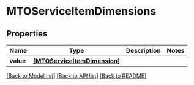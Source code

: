 # MTOServiceItemDimensions


## Properties
Name | Type | Description | Notes
------------ | ------------- | ------------- | -------------
**value** | [**[MTOServiceItemDimension]**](MTOServiceItemDimension.md) |  | 

[[Back to Model list]](../README.md#documentation-for-models) [[Back to API list]](../README.md#documentation-for-api-endpoints) [[Back to README]](../README.md)



